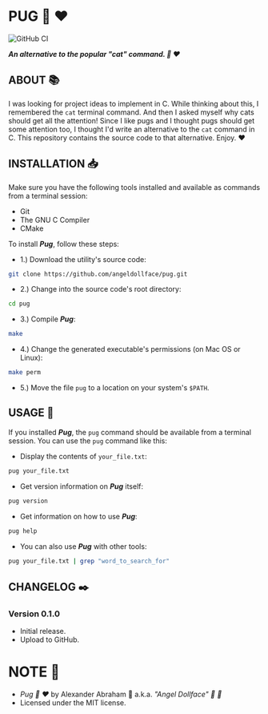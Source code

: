 # PUG :dog: :heart:

![GitHub CI](https://github.com/angeldollface/pug/actions/workflows/main.yml/badge.svg)

***An alternative to the popular "cat" command. :dog: :heart:***

## ABOUT :books:

I was looking for project ideas to implement in C. While thinking about this, I remembered the `cat` terminal command. And then I asked myself why cats should get all the attention! Since I like pugs and I thought pugs should get some attention too, I thought I'd write an alternative to the `cat` command in C. This repository contains the source code to that alternative. Enjoy. :heart:

## INSTALLATION :inbox_tray:

Make sure you have the following tools installed and available as commands from a terminal session:

- Git
- The GNU C Compiler
- CMake

To install ***Pug***, follow these steps:

- 1.) Download the utility's source code:

```bash
git clone https://github.com/angeldollface/pug.git
```

- 2.) Change into the source code's root directory:

```bash
cd pug
```

- 3.) Compile ***Pug***:

```bash
make
```

- 4.) Change the generated executable's permissions (on Mac OS or Linux):

```bash
make perm
```

- 5.) Move the file `pug` to a location on your system's `$PATH`.

## USAGE :hammer:

If you installed ***Pug***, the `pug` command should be available from a terminal session. You can use the `pug` command like this:

- Display the contents of `your_file.txt`:

```bash
pug your_file.txt
```

- Get version information on ***Pug*** itself:

```bash
pug version
```

- Get information on how to use ***Pug***:

```bash
pug help
```

- You can also use ***Pug*** with other tools:

```bash
pug your_file.txt | grep "word_to_search_for"
```

## CHANGELOG :black_nib:

### Version 0.1.0

- Initial release.
- Upload to GitHub.

# NOTE :scroll:

- *Pug :dog: :heart:* by Alexander Abraham :black_heart: a.k.a. *"Angel Dollface" :dolls: :ribbon:*
- Licensed under the MIT license.